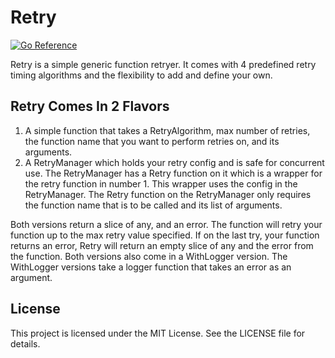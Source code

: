 # Retry
[![Go Reference](https://pkg.go.dev/badge/github.com/gcottom/retry.svg)](https://pkg.go.dev/github.com/gcottom/retry)

Retry is a simple generic function retryer. It comes with 4 predefined retry timing algorithms and the flexibility to add and define your own.

## Retry Comes In 2 Flavors
1. A simple function that takes a RetryAlgorithm, max number of retries, the function name that you want to perform retries on, and its arguments.
2. A RetryManager which holds your retry config and is safe for concurrent use. The RetryManager has a Retry function on it which is a wrapper for the
retry function in number 1. This wrapper uses the config in the RetryManager. The Retry function on the RetryManager only requires the function name
that is to be called and its list of arguments.

Both versions return a slice of any, and an error. The function will retry your function up to the max retry value specified. If on the last try,
your function returns an error, Retry will return an empty slice of any and the error from the function. Both versions also come in a WithLogger version. 
The WithLogger versions take a logger function that takes an error as an argument. 

## License
This project is licensed under the MIT License. See the LICENSE file for details.
